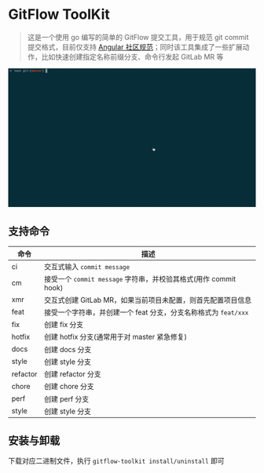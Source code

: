 # GitFlow ToolKit

> 这是一个使用 go 编写的简单的 GitFlow 提交工具，用于规范 git commit 提交格式，目前仅支持 [Angular 社区规范](https://docs.google.com/document/d/1QrDFcIiPjSLDn3EL15IJygNPiHORgU1_OOAqWjiDU5Y/edit#heading=h.greljkmo14y0)；同时该工具集成了一些扩展动作，比如快速创建指定名称前缀分支、命令行发起 GitLab MR 等

![example](imgs/example.gif)

## 支持命令

| 命令 | 描述 |
| --- | --- |
| ci | 交互式输入 `commit message`  |
| cm | 接受一个 `commit message` 字符串，并校验其格式(用作 commit hook) |
| xmr | 交互式创建 GitLab MR，如果当前项目未配置，则首先配置项目信息 |
| feat | 接受一个字符串，并创建一个 feat 分支，分支名称格式为 `feat/xxx` |
| fix | 创建 fix 分支 |
| hotfix | 创建 hotfix 分支(通常用于对 master 紧急修复) |
| docs | 创建 docs 分支 |
| style | 创建 style 分支 |
| refactor | 创建 refactor 分支 |
| chore | 创建 chore 分支 |
| perf | 创建 perf 分支 |
| style | 创建 style 分支 |

## 安装与卸载

下载对应二进制文件，执行 `gitflow-toolkit install/uninstall` 即可